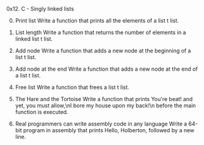 0x12. C - Singly linked lists

0. Print list
Write a function that prints all the elements of a list t list.

1. List length
Write a function that returns the number of elements in a linked list t list.

2. Add node
Write a function that adds a new node at the beginning of a list t list.

3. Add node at the end
Write a function that adds a new node at the end of a list t list.

4. Free list
Write a function that frees a list t list.

5. The Hare and the Tortoise
Write a function that prints You're beat! and yet, you must allow,\nI bore my house upon my back!\n before the main function is executed.

6. Real programmers can write assembly code in any language
Write a 64-bit program in assembly that prints Hello, Holberton, followed by a new line.
